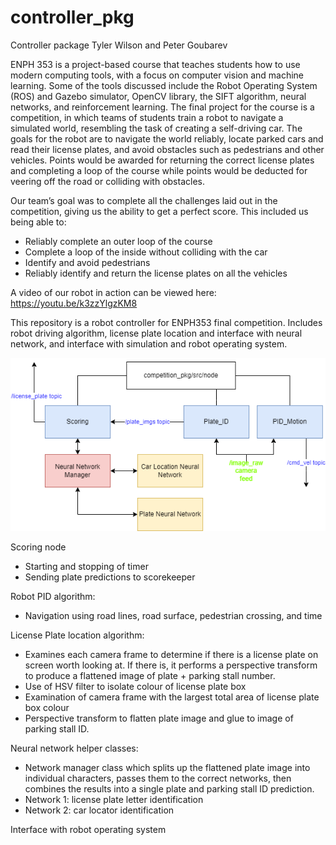 # controller_pkg
Controller package
Tyler Wilson and Peter Goubarev

ENPH 353 is a project-based course that teaches students how to use modern computing tools, with a focus on computer vision and machine learning. Some of the tools discussed include the Robot Operating System (ROS) and Gazebo simulator, OpenCV library, the SIFT algorithm, neural networks, and reinforcement learning. The final project for the course is a competition, in which teams of students train a robot to navigate a simulated world, resembling the task of creating a self-driving car. The goals for the robot are to navigate the world reliably, locate parked cars and read their license plates, and avoid obstacles such as pedestrians and other vehicles. Points would be awarded for returning the correct license plates and completing a loop of the course while points would be deducted for veering off the road or colliding with obstacles.

Our team’s goal was to complete all the challenges laid out in the competition, giving us the ability to get a perfect score. This included us being able to:
- Reliably complete an outer loop of the course
- Complete a loop of the inside without colliding with the car
- Identify and avoid pedestrians
- Reliably identify and return the license plates on all the vehicles

A video of our robot in action can be viewed here:
https://youtu.be/k3zzYlgzKM8

This repository is a robot controller for ENPH353 final competition. Includes robot driving algorithm, license plate location and interface with neural network, and interface with simulation and robot operating system. 

![alt text](https://github.com/Enph353-Team-20/controller_pkg/blob/master/2022-12-15%20E353%20Architecture.drawio%20(1).png)

Scoring node
- Starting and stopping of timer
- Sending plate predictions to scorekeeper  

Robot PID algorithm:
- Navigation using road lines, road surface, pedestrian crossing, and time

License Plate location algorithm: 
- Examines each camera frame to determine if there is a license plate on screen worth looking at. If there is, it performs a perspective transform to produce a flattened image of plate + parking stall number. 
- Use of HSV filter to isolate colour of license plate box
- Examination of camera frame with the largest total area of license plate box colour 
- Perspective transform to flatten plate image and glue to image of parking stall ID.

Neural network helper classes:
- Network manager class which splits up the flattened plate image into individual characters, passes them to the correct networks, then combines the results into a single plate and parking stall ID prediction.
- Network 1: license plate letter identification
- Network 2: car locator identification

Interface with robot operating system
